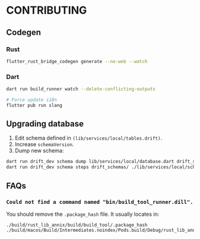 # CONTRIBUTING

## Codegen

### Rust

```bash
flutter_rust_bridge_codegen generate --no-web --watch
```

### Dart

```bash
dart run build_runner watch --delete-conflicting-outputs

# Force update i18n
flutter pub run slang
```

## Upgrading database

1. Edit schema defined in `(lib/services/local/tables.drift)`.
2. Increase `schemaVersion`.
3. Dump new schema:
```bash
dart run drift_dev schema dump lib/services/local/database.dart drift_schemas
dart run drift_dev schema steps drift_schemas/ ./lib/services/local/schema_versions.dart
```

## FAQs

### `Could not find a command named "bin/build_tool_runner.dill".`

You should remove the `.package_hash` file. It usually locates in:

```
./build/rust_lib_annix/build/build_tool/.package_hash
./build/macos/Build/Intermediates.noindex/Pods.build/Debug/rust_lib_annix.build/build_tool/.package_hash
```
